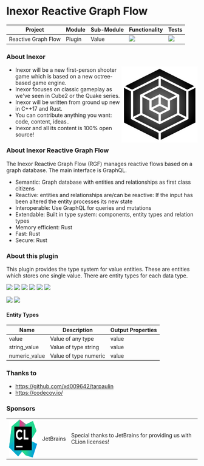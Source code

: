 # Inexor Reactive Graph Flow

| Project | Module | Sub-Module | Functionality | Tests |
| --- | --- | --- | --- | --- |
| Reactive Graph Flow | Plugin | Value | <img src="https://img.shields.io/badge/state-completed-brightgreen"> | [<img src="https://img.shields.io/codecov/c/github/aschaeffer/inexor-rgf-plugin-value">](https://app.codecov.io/gh/aschaeffer/inexor-rgf-plugin-value) |

### About Inexor

<a href="https://inexor.org/">
<img align="right" width="200" height="200" src="https://raw.githubusercontent.com/aschaeffer/inexor-rgf-plugin-value/main/docs/images/inexor_2.png">
</a>

* Inexor will be a new first-person shooter game which is based on a new octree-based game engine.
* Inexor focuses on classic gameplay as we've seen in Cube2 or the Quake series.
* Inexor will be written from ground up new in C++17 and Rust.
* You can contribute anything you want: code, content, ideas..
* Inexor and all its content is 100% open source!

### About Inexor Reactive Graph Flow

The Inexor Reactive Graph Flow (RGF) manages reactive flows based on a graph database. The main interface is GraphQL.

* Semantic: Graph database with entities and relationships as first class citizens
* Reactive: entities and relationships are/can be reactive: If the input has been altered the entity processes its new state
* Interoperable: Use GraphQL for queries and mutations
* Extendable: Built in type system: components, entity types and relation types
* Memory efficient: Rust
* Fast: Rust
* Secure: Rust

### About this plugin

This plugin provides the type system for value entities. These are entities which stores one single value.
There are entity types for each data type.

[<img src="https://img.shields.io/badge/Language-Rust-brightgreen">](https://www.rust-lang.org/)
[<img src="https://img.shields.io/badge/Platforms-Linux%20%26%20Windows-brightgreen">]()
[<img src="https://img.shields.io/github/workflow/status/aschaeffer/inexor-rgf-plugin-value/Rust">](https://github.com/aschaeffer/inexor-rgf-plugin-value/actions?query=workflow%3ARust)
[<img src="https://img.shields.io/github/last-commit/aschaeffer/inexor-rgf-plugin-value">]()
[<img src="https://img.shields.io/github/languages/code-size/aschaeffer/inexor-rgf-plugin-value">]()
[<img src="https://img.shields.io/codecov/c/github/aschaeffer/inexor-rgf-plugin-value">](https://app.codecov.io/gh/aschaeffer/inexor-rgf-plugin-value)

[<img src="https://img.shields.io/github/license/aschaeffer/inexor-rgf-plugin-value">](https://github.com/aschaeffer/inexor-rgf-plugin-value/blob/main/LICENSE)
[<img src="https://img.shields.io/discord/698219248954376256?logo=discord">](https://discord.com/invite/acUW8k7)

#### Entity Types

| Name | Description | Output Properties |
| --- | --- | --- |
| value | Value of any type | value |
| string_value | Value of type string | value |
| numeric_value | Value of type numeric | value |

### Thanks to

* https://github.com/xd009642/tarpaulin
* https://codecov.io/

### Sponsors

| | | |
| --- | --- | --- |
| <a href="https://www.jetbrains.com/?from=github.com/inexorgame"><img align="right" width="100" height="100" src="https://raw.githubusercontent.com/aschaeffer/inexor-rgf-plugin-value/main/docs/images/icon_CLion.svg"></a> | JetBrains | Special thanks to JetBrains for providing us with CLion licenses! |
